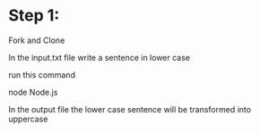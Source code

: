 # Step 1:

Fork and Clone

In the input.txt file write a sentence in lower case 

run this command 

node Node.js

In the output file the lower case sentence will be transformed into uppercase
